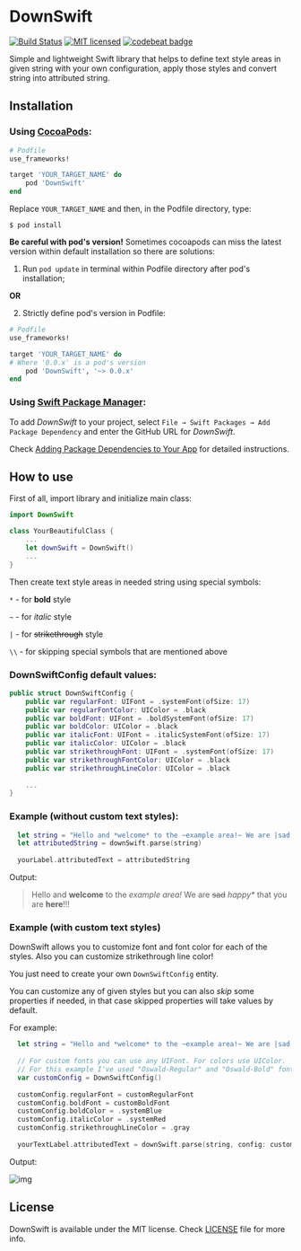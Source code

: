 # DownSwift

[![Build Status](https://travis-ci.com/UsiantsevStepanSaritasa/DownSwift.svg?branch=main)](https://travis-ci.com/github/UsiantsevStepanSaritasa/DownSwift)
[![MIT licensed](https://img.shields.io/badge/license-MIT-blue.svg)](https://github.com/UsiantsevStepanSaritasa/DownSwift/blob/main/LICENSE)
[![codebeat badge](https://codebeat.co/badges/ec58a535-56ab-4a53-b298-dde605e69a36?service=github)](https://codebeat.co/projects/github-com-usiantsevstepansaritasa-downswift-main)

Simple and lightweight Swift library that helps to define text style areas in given string with your own configuration, apply those styles and convert string into attributed string.

## Installation
### Using [CocoaPods](https://cocoapods.org):
```ruby
# Podfile
use_frameworks!

target 'YOUR_TARGET_NAME' do
    pod 'DownSwift'
end
```
Replace `YOUR_TARGET_NAME` and then, in the Podfile directory, type:
```
$ pod install
```
**Be careful with pod's version!** Sometimes cocoapods can miss the latest version within default installation so there are solutions:
1. Run ```pod update``` in terminal within Podfile directory after pod's installation;

**OR**

2. Strictly define pod's version in Podfile:
```ruby
# Podfile
use_frameworks!

target 'YOUR_TARGET_NAME' do
# Where '0.0.x' is a pod's version
    pod 'DownSwift', '~> 0.0.x'
end
```

### Using [Swift Package Manager](https://github.com/apple/swift-package-manager):
To add *DownSwift* to your project, select `File → Swift Packages → Add Package Dependency` and enter the GitHub URL for *DownSwift*. 

Check [Adding Package Dependencies to Your App](https://developer.apple.com/documentation/xcode/adding_package_dependencies_to_your_app) for detailed instructions.

## How to use
First of all, import library and initialize main class:
```swift
import DownSwift

class YourBeautifulClass {
    ...
    let downSwift = DownSwift()
    ...
}
```
Then create text style areas in needed string using special symbols:

`*` - for **bold** style

`~` - for *italic* style

`|` - for ~~strikethrough~~ style

`\\` - for skipping special symbols that are mentioned above

### DownSwiftConfig default values:
```swift
public struct DownSwiftConfig {
    public var regularFont: UIFont = .systemFont(ofSize: 17)
    public var regularFontColor: UIColor = .black
    public var boldFont: UIFont = .boldSystemFont(ofSize: 17)
    public var boldColor: UIColor = .black
    public var italicFont: UIFont = .italicSystemFont(ofSize: 17)
    public var italicColor: UIColor = .black
    public var strikethroughFont: UIFont = .systemFont(ofSize: 17)
    public var strikethroughFontColor: UIColor = .black
    public var strikethroughLineColor: UIColor = .black
    
    ...
}
```

### Example (without custom text styles):
```swift
  let string = "Hello and *welcome* to the ~example area!~ We are |sad| ~happy\\*~ that you are *here*!!!"
  let attributedString = downSwift.parse(string)
  
  yourLabel.attributedText = attributedString
```
Output:

> Hello and **welcome** to the *example area!* We are ~~sad~~ *happy\** that you are **here**!!!

### Example (with custom text styles)
DownSwift allows you to customize font and font color for each of the styles. Also you can customize strikethrough line color!

You just need to create your own `DownSwiftConfig` entity.

You can customize any of given styles but you can also *skip* some properties if needed, in that case skipped properties will take values by default.

For example:
```swift
  let string = "Hello and *welcome* to the ~example area!~ We are |sad| ~happy\\*~ that you are *here*!!!"
  
  // For custom fonts you can use any UIFont. For colors use UIColor.
  // For this example I've used "Oswald-Regular" and "Oswald-Bold" fonts.
  var customConfig = DownSwiftConfig()
  
  customConfig.regularFont = customRegularFont
  customConfig.boldFont = customBoldFont
  customConfig.boldColor = .systemBlue
  customConfig.italicColor = .systemRed
  customConfig.strikethroughLineColor = .gray
  
  yourTextLabel.attributedText = downSwift.parse(string, config: customConfig)
```
Output:

![img](https://i.imgur.com/7cXZ3he.png?1)

## License
DownSwift is available under the MIT license. Check [LICENSE](https://github.com/UsiantsevStepanSaritasa/DownSwift/blob/main/LICENSE) file for more info.
